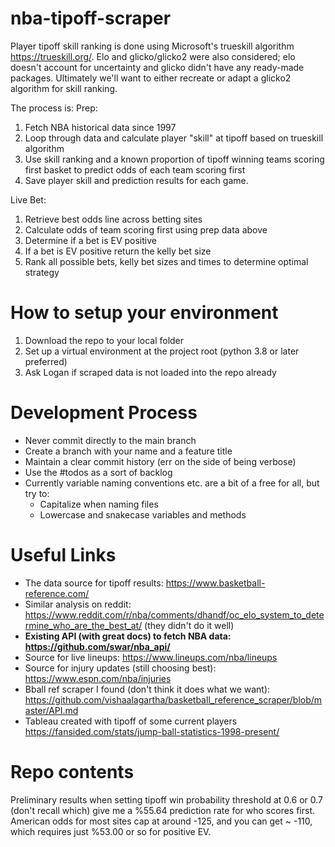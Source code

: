 # nba-tipoff-scraper

Player tipoff skill ranking is done using Microsoft's trueskill algorithm https://trueskill.org/.
Elo and glicko/glicko2 were also considered; elo doesn't account for uncertainty and glicko didn't have any ready-made packages.
Ultimately we'll want to either recreate or adapt a glicko2 algorithm for skill ranking.

The process is: 
Prep:
1. Fetch NBA historical data since 1997
2. Loop through data and calculate player "skill" at tipoff based on trueskill algorithm
3. Use skill ranking and a known proportion of tipoff winning teams scoring first basket to predict odds of each team scoring first
4. Save player skill and prediction results for each game. 

Live Bet:
1. Retrieve best odds line across betting sites
2. Calculate odds of team scoring first using prep data above
3. Determine if a bet is EV positive
4. If a bet is EV positive return the kelly bet size
5. Rank all possible bets, kelly bet sizes and times to determine optimal strategy

# How to setup your environment

1. Download the repo to your local folder
2. Set up a virtual environment at the project root (python 3.8 or later preferred)
3. Ask Logan if scraped data is not loaded into the repo already

# Development Process

- Never commit directly to the main branch
- Create a branch with your name and a feature title
- Maintain a clear commit history (err on the side of being verbose)
- Use the #todos as a sort of backlog
- Currently variable naming conventions etc. are a bit of a free for all, but try to:
  - Capitalize when naming files
  - Lowercase and snakecase variables and methods
  
# Useful Links
- The data source for tipoff results: https://www.basketball-reference.com/
- Similar analysis on reddit: https://www.reddit.com/r/nba/comments/dhandf/oc_elo_system_to_determine_who_are_the_best_at/ (they didn't do it well)
- **Existing API (with great docs) to fetch NBA data: https://github.com/swar/nba_api/**
- Source for live lineups: https://www.lineups.com/nba/lineups
- Source for injury updates (still choosing best): https://www.espn.com/nba/injuries
- Bball ref scraper I found (don't think it does what we want): https://github.com/vishaalagartha/basketball_reference_scraper/blob/master/API.md
- Tableau created with tipoff of some current players https://fansided.com/stats/jump-ball-statistics-1998-present/

# Repo contents


Preliminary results when setting tipoff win probability threshold at 0.6 or 0.7 (don't recall which) give me a %55.64 prediction rate for who scores first. American odds for most sites cap at around -125, and you can get ~ -110, which requires just %53.00 or so for positive EV.

